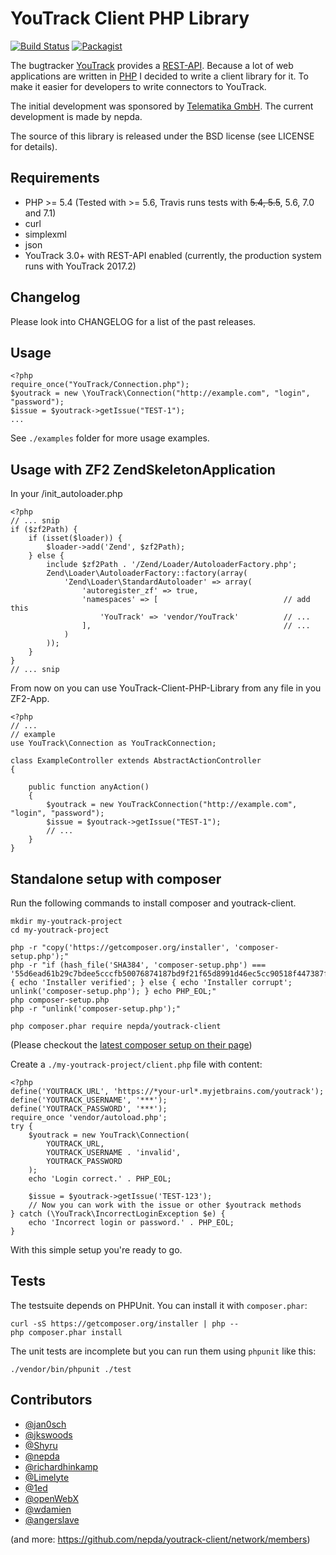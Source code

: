 YouTrack Client PHP Library
===========================

[![Build Status](https://travis-ci.org/nepda/youtrack-client.png?branch=master)](https://travis-ci.org/nepda/youtrack-client)
[![Packagist](https://img.shields.io/packagist/v/nepda/youtrack-client.svg)](https://packagist.org/packages/nepda/youtrack-client)

The bugtracker [YouTrack](http://www.jetbrains.com/youtrack/) provides a
[REST-API](https://www.jetbrains.com/help/youtrack/standalone/2017.2/YouTrack-REST-API-Reference.html).
Because a lot of web applications are written in [PHP](http://php.net) I decided to write a client library for it.
To make it easier for developers to write connectors to YouTrack.

The initial development was sponsored by [Telematika GmbH](http://www.telematika.de).
The current development is made by nepda.

The source of this library is released under the BSD license (see LICENSE for details).

## Requirements

* PHP >= 5.4 (Tested with >= 5.6, Travis runs tests with ~~5.4, 5.5~~, 5.6, 7.0 and 7.1)
* curl
* simplexml
* json
* YouTrack 3.0+ with REST-API enabled (currently, the production system runs with YouTrack 2017.2)

## Changelog

Please look into CHANGELOG for a list of the past releases.

## Usage

    <?php
    require_once("YouTrack/Connection.php");
    $youtrack = new \YouTrack\Connection("http://example.com", "login", "password");
    $issue = $youtrack->getIssue("TEST-1");
    ...

See `./examples` folder for more usage examples.

## Usage with ZF2 ZendSkeletonApplication

In your /init_autoloader.php

    <?php
    // ... snip
    if ($zf2Path) {
        if (isset($loader)) {
            $loader->add('Zend', $zf2Path);
        } else {
            include $zf2Path . '/Zend/Loader/AutoloaderFactory.php';
            Zend\Loader\AutoloaderFactory::factory(array(
                'Zend\Loader\StandardAutoloader' => array(
                    'autoregister_zf' => true,
                    'namespaces' => [                            // add this
                        'YouTrack' => 'vendor/YouTrack'          // ...
                    ],                                           // ...
                )
            ));
        }
    }
    // ... snip

From now on you can use YouTrack-Client-PHP-Library from any file in you ZF2-App.

    <?php
    // ...
    // example
    use YouTrack\Connection as YouTrackConnection;

    class ExampleController extends AbstractActionController
    {

        public function anyAction()
        {
            $youtrack = new YouTrackConnection("http://example.com", "login", "password");
            $issue = $youtrack->getIssue("TEST-1");
            // ...
        }
    }

## Standalone setup with composer

Run the following commands to install composer and youtrack-client.

    mkdir my-youtrack-project
    cd my-youtrack-project

    php -r "copy('https://getcomposer.org/installer', 'composer-setup.php');"
    php -r "if (hash_file('SHA384', 'composer-setup.php') === '55d6ead61b29c7bdee5cccfb50076874187bd9f21f65d8991d46ec5cc90518f447387fb9f76ebae1fbbacf329e583e30') { echo 'Installer verified'; } else { echo 'Installer corrupt'; unlink('composer-setup.php'); } echo PHP_EOL;"
    php composer-setup.php
    php -r "unlink('composer-setup.php');"
    
    php composer.phar require nepda/youtrack-client
(Please checkout the [latest composer setup on their page](https://getcomposer.org/download/))

Create a `./my-youtrack-project/client.php` file with content:

    <?php
    define('YOUTRACK_URL', 'https://*your-url*.myjetbrains.com/youtrack');
    define('YOUTRACK_USERNAME', '***');
    define('YOUTRACK_PASSWORD', '***');
    require_once 'vendor/autoload.php';
    try {
        $youtrack = new YouTrack\Connection(
            YOUTRACK_URL,
            YOUTRACK_USERNAME . 'invalid',
            YOUTRACK_PASSWORD
        );
        echo 'Login correct.' . PHP_EOL;
        
        $issue = $youtrack->getIssue('TEST-123');
        // Now you can work with the issue or other $youtrack methods
    } catch (\YouTrack\IncorrectLoginException $e) {
        echo 'Incorrect login or password.' . PHP_EOL;
    }

With this simple setup you're ready to go.

## Tests

The testsuite depends on PHPUnit. You can install it with `composer.phar`:

    curl -sS https://getcomposer.org/installer | php --
    php composer.phar install


The unit tests are incomplete but you can run them using `phpunit` like this:

    ./vendor/bin/phpunit ./test


## Contributors

* [@jan0sch](https://github.com/jan0sch)
* [@jkswoods](https://github.com/jkswoods)
* [@Shyru](https://github.com/Shyru)
* [@nepda](https://github.com/nepda)
* [@richardhinkamp](https://github.com/richardhinkamp)
* [@Limelyte](https://github.com/Limelyte)
* [@1ed](https://github.com/1ed)
* [@openWebX](https://github.com/openWebX)
* [@wdamien](https://github.com/wdamien)
* [@angerslave](https://github.com/Angerslave)

(and more: https://github.com/nepda/youtrack-client/network/members)
